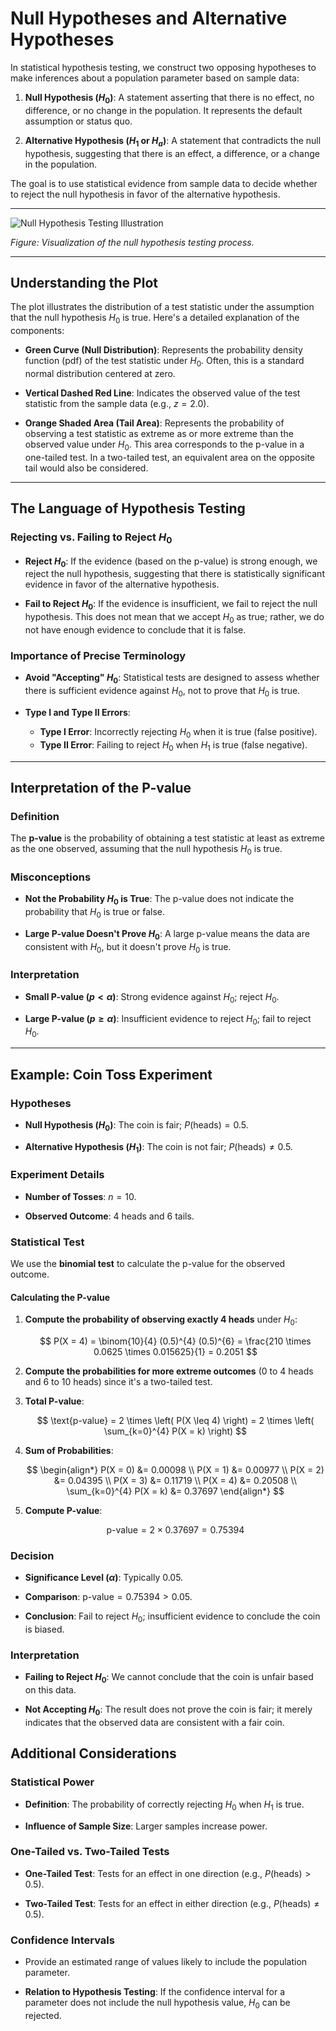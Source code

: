 # Null Hypotheses and Alternative Hypotheses

In statistical hypothesis testing, we construct two opposing hypotheses to make inferences about a population parameter based on sample data:

1. **Null Hypothesis ($H_0$)**: A statement asserting that there is no effect, no difference, or no change in the population. It represents the default assumption or status quo.

2. **Alternative Hypothesis ($H_1$ or $H_a$)**: A statement that contradicts the null hypothesis, suggesting that there is an effect, a difference, or a change in the population.

The goal is to use statistical evidence from sample data to decide whether to reject the null hypothesis in favor of the alternative hypothesis.

---

![Null Hypothesis Testing Illustration](https://github.com/djeada/Statistics-Notes/assets/37275728/d45fdb61-9d6f-4adf-a54b-4106382d2087)

*Figure: Visualization of the null hypothesis testing process.*

---

## Understanding the Plot

The plot illustrates the distribution of a test statistic under the assumption that the null hypothesis $H_0$ is true. Here's a detailed explanation of the components:

- **Green Curve (Null Distribution)**: Represents the probability density function (pdf) of the test statistic under $H_0$. Often, this is a standard normal distribution centered at zero.

- **Vertical Dashed Red Line**: Indicates the observed value of the test statistic from the sample data (e.g., $z = 2.0$).

- **Orange Shaded Area (Tail Area)**: Represents the probability of observing a test statistic as extreme as or more extreme than the observed value under $H_0$. This area corresponds to the p-value in a one-tailed test. In a two-tailed test, an equivalent area on the opposite tail would also be considered.

---

## The Language of Hypothesis Testing

### Rejecting vs. Failing to Reject $H_0$

- **Reject $H_0$**: If the evidence (based on the p-value) is strong enough, we reject the null hypothesis, suggesting that there is statistically significant evidence in favor of the alternative hypothesis.

- **Fail to Reject $H_0$**: If the evidence is insufficient, we fail to reject the null hypothesis. This does not mean that we accept $H_0$ as true; rather, we do not have enough evidence to conclude that it is false.

### Importance of Precise Terminology

- **Avoid "Accepting" $H_0$**: Statistical tests are designed to assess whether there is sufficient evidence against $H_0$, not to prove that $H_0$ is true.

- **Type I and Type II Errors**:
  - **Type I Error**: Incorrectly rejecting $H_0$ when it is true (false positive).
  - **Type II Error**: Failing to reject $H_0$ when $H_1$ is true (false negative).

---

## Interpretation of the P-value

### Definition

The **p-value** is the probability of obtaining a test statistic at least as extreme as the one observed, assuming that the null hypothesis $H_0$ is true.

### Misconceptions

- **Not the Probability $H_0$ is True**: The p-value does not indicate the probability that $H_0$ is true or false.

- **Large P-value Doesn't Prove $H_0$**: A large p-value means the data are consistent with $H_0$, but it doesn't prove $H_0$ is true.

### Interpretation

- **Small P-value ($p < \alpha$)**: Strong evidence against $H_0$; reject $H_0$.

- **Large P-value ($p \geq \alpha$)**: Insufficient evidence to reject $H_0$; fail to reject $H_0$.

---

## Example: Coin Toss Experiment

### Hypotheses

- **Null Hypothesis ($H_0$)**: The coin is fair; $P(\text{heads}) = 0.5$.

- **Alternative Hypothesis ($H_1$)**: The coin is not fair; $P(\text{heads}) \neq 0.5$.

### Experiment Details

- **Number of Tosses**: $n = 10$.

- **Observed Outcome**: 4 heads and 6 tails.

### Statistical Test

We use the **binomial test** to calculate the p-value for the observed outcome.

#### Calculating the P-value

1. **Compute the probability of observing exactly 4 heads** under $H_0$:

   $$
   P(X = 4) = \binom{10}{4} (0.5)^{4} (0.5)^{6} = \frac{210 \times 0.0625 \times 0.015625}{1} = 0.2051
   $$

2. **Compute the probabilities for more extreme outcomes** (0 to 4 heads and 6 to 10 heads) since it's a two-tailed test.

3. **Total P-value**:

   $$
   \text{p-value} = 2 \times \left( P(X \leq 4) \right) = 2 \times \left( \sum_{k=0}^{4} P(X = k) \right)
   $$

4. **Sum of Probabilities**:

   $$
   \begin{align*}
   P(X = 0) &= 0.00098 \\
   P(X = 1) &= 0.00977 \\
   P(X = 2) &= 0.04395 \\
   P(X = 3) &= 0.11719 \\
   P(X = 4) &= 0.20508 \\
   \sum_{k=0}^{4} P(X = k) &= 0.37697
   \end{align*}
   $$

5. **Compute P-value**:

   $$
   \text{p-value} = 2 \times 0.37697 = 0.75394
   $$

### Decision

- **Significance Level ($\alpha$)**: Typically 0.05.

- **Comparison**: $\text{p-value} = 0.75394 > 0.05$.

- **Conclusion**: Fail to reject $H_0$; insufficient evidence to conclude the coin is biased.

### Interpretation

- **Failing to Reject $H_0$**: We cannot conclude that the coin is unfair based on this data.

- **Not Accepting $H_0$**: The result does not prove the coin is fair; it merely indicates that the observed data are consistent with a fair coin.

## Additional Considerations

### Statistical Power

- **Definition**: The probability of correctly rejecting $H_0$ when $H_1$ is true.

- **Influence of Sample Size**: Larger samples increase power.

### One-Tailed vs. Two-Tailed Tests

- **One-Tailed Test**: Tests for an effect in one direction (e.g., $P(\text{heads}) > 0.5$).

- **Two-Tailed Test**: Tests for an effect in either direction (e.g., $P(\text{heads}) \neq 0.5$).

### Confidence Intervals

- Provide an estimated range of values likely to include the population parameter.

- **Relation to Hypothesis Testing**: If the confidence interval for a parameter does not include the null hypothesis value, $H_0$ can be rejected.

